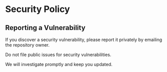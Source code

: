 # Security Policy

## Reporting a Vulnerability

If you discover a security vulnerability, please report it privately by emailing the repository owner.

Do not file public issues for security vulnerabilities.

We will investigate promptly and keep you updated.